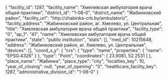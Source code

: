 {
    "facility_id": 1287,
    "facility_name": "Хмелевская амбулатория врача общей практики",
    "district_id": "1-08-0",
    "district_name": "Жабинковский район",
    "facility_url": "http:\/\/zhabinka-crb.by\/ambulatorii\/",
    "facility_address": "Жабинковский район, аг. Хмелево, ул. Центральная",
    "title": "Хмелевская амбулатория врача общей практики",
    "facility_type": "0",
    "ap_1": "41",
    "name": "Хмелевская амбулатория врача общей практики",
    "state": "public institution",
    "stats": [],
    "med_id": 10215648,
    "address": "Жабинковский район, аг. Хмелево, ул. Центральная",
    "devices": [],
    "coord_x_y": {
        "crs": {
            "type": "name",
            "properties": {
                "name": "EPSG:4326"
            }
        },
        "type": "Point",
        "coordinates": [
            23.9081,
            52.2531
        ]
    },
    "place_name": "Жабинка",
    "place_type": "city",
    "localties_key": 10,
    "year_of_closing": null,
    "year_of_opening": "0",
    "healthcare_facility_key": 1287,
    "administrative_division_id": "1-08-0"
}